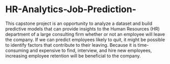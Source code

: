 # HR-Analytics-Job-Prediction-

This capstone project is an opportunity to analyze a dataset and build predictive models that can provide insights to the Human Resources (HR) department of a large consulting firm whether or not an employee will leave the company. If we can predict employees likely to quit, it might be possible to identify factors that contribute to their leaving. Because it is time-consuming and expensive to find, interview, and hire new employees, increasing employee retention will be beneficial to the company.
